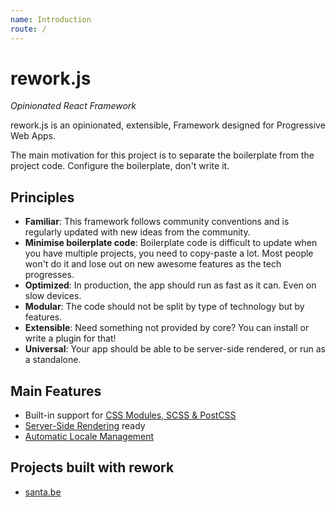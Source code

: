 ```yaml
---
name: Introduction
route: /
---
```


# rework.js

*Opinionated React Framework*

rework.js is an opinionated, extensible, Framework designed for Progressive Web Apps.

The main motivation for this project is to separate the boilerplate from the project code. Configure the boilerplate, don't write it.

## Principles

- **Familiar**: This framework follows community conventions and is regularly updated with new ideas from the community.
- **Minimise boilerplate code**: Boilerplate code is difficult to update when you have multiple projects, you need to copy-paste a lot. Most people won't do it and lose out on new awesome features as the tech progresses.
- **Optimized**: In production, the app should run as fast as it can. Even on slow devices.
- **Modular**: The code should not be split by type of technology but by features.
- **Extensible**: Need something not provided by core? You can install or write a plugin for that!
- **Universal**: Your app should be able to be server-side rendered, or run as a standalone.

## Main Features

- Built-in support for [CSS Modules, SCSS & PostCSS](docs/3-styling.md)
- [Server-Side Rendering](./docs/server-side-rendering.md) ready
- [Automatic Locale Management](docs/5-i18n.md)

## Projects built with rework

- [santa.be](https://github.com/ephys/santa.be)
